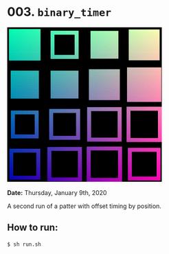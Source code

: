 # 003. `binary_timer`

![Binary Timer](./animation.gif)

**Date:** Thursday, January 9th, 2020

A second run of a patter with offset timing by position.

## How to run:
```bash
$ sh run.sh
```
